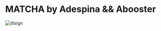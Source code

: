 # MATCHA by Adespina && Abooster

![disign](https://user-images.githubusercontent.com/49564849/74609993-3e94a400-5100-11ea-8946-2c6e2539192b.jpg)
